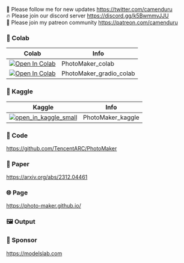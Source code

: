 🐣 Please follow me for new updates https://twitter.com/camenduru <br />
🔥 Please join our discord server https://discord.gg/k5BwmmvJJU <br />
🥳 Please join my patreon community https://patreon.com/camenduru <br />

### 🦒 Colab

| Colab | Info
| --- | --- |
[![Open In Colab](https://colab.research.google.com/assets/colab-badge.svg)](https://colab.research.google.com/github/camenduru/PhotoMaker-colab/blob/main/PhotoMaker_colab.ipynb) | PhotoMaker_colab
[![Open In Colab](https://colab.research.google.com/assets/colab-badge.svg)](https://colab.research.google.com/github/camenduru/PhotoMaker-colab/blob/main/PhotoMaker_gradio_colab.ipynb) | PhotoMaker_gradio_colab

### 🦆 Kaggle

| Kaggle | Info
| --- | --- |
[![open_in_kaggle_small](https://user-images.githubusercontent.com/54370274/228924833-17316feb-d0fe-4249-90ba-682930ba11e5.svg)](https://kaggle.com/camenduru/photomaker) | PhotoMaker_kaggle

### 🧬 Code
https://github.com/TencentARC/PhotoMaker

### 📄 Paper
https://arxiv.org/abs/2312.04461

### 🌐 Page
https://photo-maker.github.io/

### 🖼 Output


### 🏢 Sponsor
https://modelslab.com
